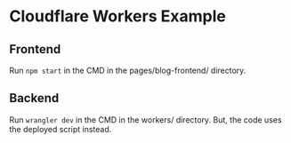 # Cloudflare Workers Example

## Frontend

Run `npm start` in the CMD in the pages/blog-frontend/ directory.

## Backend

Run `wrangler dev` in the CMD in the workers/ directory. But, the code uses the deployed script instead.
